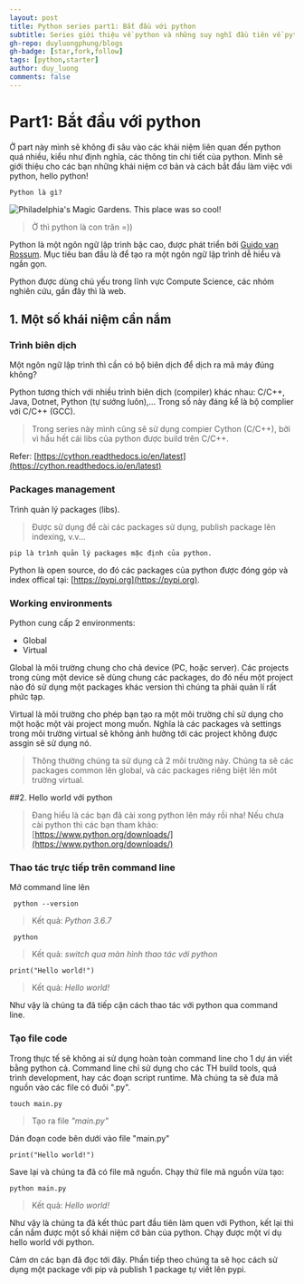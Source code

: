 ```yaml
---
layout: post
title: Python series part1: Bắt đầu với python
subtitle: Series giới thiệu về python và những suy nghĩ đầu tiên về python
gh-repo: duyluongphung/blogs
gh-badge: [star,fork,follow]
tags: [python,starter]
author: duy_luong
comments: false
---
```


# Part1: Bắt đầu với python
Ở part này mình sẽ không đi sâu vào các khái niệm liên quan đến python quá nhiều, kiểu như định nghĩa, các thông tin chi tiết của python. Mình sẽ giới thiệu cho các bạn những khái niệm cơ bản và cách bắt đầu làm việc với python, hello python!

    Python là gì?

![Philadelphia's Magic Gardens. This place was so cool!](https://i.imgur.com/VDKpivG.jpg "python")

> Ờ thì python là con trăn =))

Python là một ngôn ngữ lập trình bậc cao, được phát triển bởi [Guido van Rossum](https://en.wikipedia.org/wiki/Guido_van_Rossum). Mục tiêu ban đầu là để tạo ra một ngôn ngữ lập trình dễ hiểu và ngắn gọn.

Python được dùng chủ yếu trong lĩnh vực Compute Science, các nhóm nghiên cứu, gần đây thì là web.

## 1. Một số khái niệm cần nắm
### Trình biên dịch
Một ngôn ngữ lập trình thì cần có bộ biên dịch để dịch ra mã máy đúng không?

Python tương thích với nhiều trình biên dịch (compiler) khác nhau: C/C++, Java, Dotnet, Python (tự sướng luôn),...
Trong số này đáng kể là bộ complier với C/C++ (GCC).

> Trong series này mình cũng sẽ sử dụng compier Cython (C/C++), bởi vì hầu hết cái libs của python được build trên C/C++.

Refer: [https://cython.readthedocs.io/en/latest](https://cython.readthedocs.io/en/latest)

### Packages management
Trình quản lý packages (libs).
> Được sử dụng để cài các packages sử dụng, publish package lên indexing, v.v...

    pip là trình quản lý packages mặc định của python.

Python là open source, do đó các packages của python được đóng góp và index offical tại: [https://pypi.org](https://pypi.org).

### Working environments
Python cung cấp 2 environments:
- Global
- Virtual

Global là môi trường chung cho chả device (PC, hoặc server). Các projects trong cùng một device sẽ dùng chung các packages, do đó nếu một project nào đó sử dụng một packages khác version thì chúng ta phải quản lí rất phức tạp.

Virtual là môi trường cho phép bạn tạo ra một môi trường chỉ sử dụng cho một hoặc một vài project mong muốn. Nghĩa là các packages và settings trong môi trường virtual sẽ không ảnh hưởng tới các project không được assgin sẽ sử dụng nó.


> Thông thường chúng ta sử dụng cả 2 môi trường này. Chúng ta sẽ các packages common lên global, và các packages riêng biệt lên môt trường virtual.

##2. Hello world với python
> Đang hiểu là các bạn đã cài xong python lên máy rồi nha!
Nếu chưa cài python thì các bạn tham khảo: [https://www.python.org/downloads/](https://www.python.org/downloads/)

### Thao tác trực tiếp trên command line
Mở command line lên

     python --version

> Kết quả: *Python 3.6.7*

     python

> Kết quả: *switch qua màn hình thao tác với python*

    print("Hello world!")

> Kết quả: *Hello world!*

Như vậy là chúng ta đã tiếp cận cách thao tác với python qua command line.

### Tạo file code
Trong thực tế sẽ không ai sử dụng hoàn toàn command line cho 1 dự án viết bằng python cả. Command line chỉ sử dụng cho các TH build tools, quá trình development, hay các đoạn script runtime. Mà chúng ta sẽ đưa mã nguồn vào các file có đuôi ".py".

    touch main.py

> Tạo ra file *"main.py"*

Dán đoạn code bên dưới vào file "main.py"
    
    print("Hello world!")

Save lại và chúng ta đã có file mã nguồn.
Chạy thử file mã nguồn vừa tạo:

    python main.py
> Kết quả: *Hello world!*

Như vậy là chúng ta đã kết thúc part đầu tiên làm quen với Python, kết lại thì cần nắm được một số khái niệm cở bản của python. Chạy được một ví dụ hello world với python.


Cảm ơn các bạn đã đọc tới đây. Phần tiếp theo chúng ta sẽ học cách sử dụng một package với pip và publish 1 package tự viết lên pypi.

